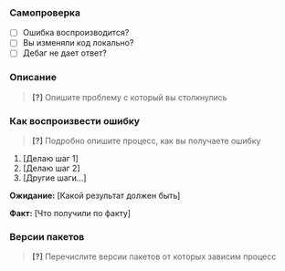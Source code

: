 ### Самопроверка

* [ ] Ошибка воспроизводится?
* [ ] Вы изменяли код локально?
* [ ] Дебаг не дает ответ?

### Описание


> **[?]** Опишите проблему с который вы столкнулись


### Как воспроизвести ошибку 


> **[?]** Подробно опишите процесс, как вы получаете ошибку

1. [Делаю шаг 1]
2. [Делаю шаг 2]
3. [Другие шаги...]

**Ожидание:** [Какой результат должен быть]

**Факт:** [Что получили по факту]

### Версии пакетов

> **[?]** Перечислите версии пакетов от которых зависим процесс

